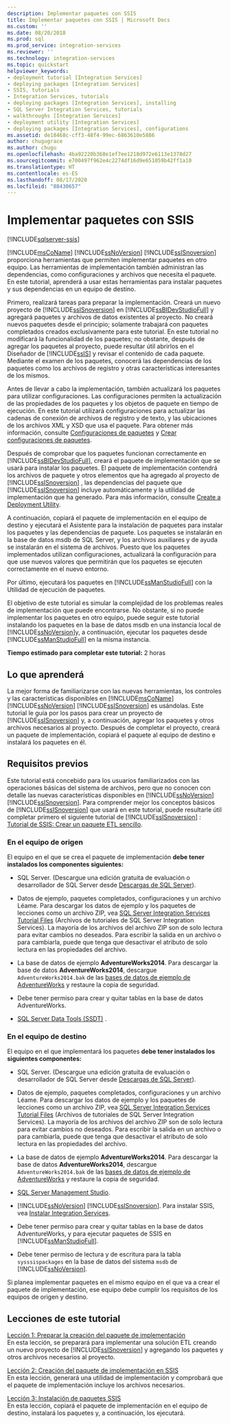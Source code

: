 ```yaml
---
description: Implementar paquetes con SSIS
title: Implementar paquetes con SSIS | Microsoft Docs
ms.custom: ''
ms.date: 08/20/2018
ms.prod: sql
ms.prod_service: integration-services
ms.reviewer: ''
ms.technology: integration-services
ms.topic: quickstart
helpviewer_keywords:
- deployment tutorial [Integration Services]
- deploying packages [Integration Services]
- SSIS, tutorials
- Integration Services, tutorials
- deploying packages [Integration Services], installing
- SQL Server Integration Services, tutorials
- walkthroughs [Integration Services]
- deployment utility [Integration Services]
- deploying packages [Integration Services], configurations
ms.assetid: de18468c-cff3-48f4-99ec-6863610e5886
author: chugugrace
ms.author: chugu
ms.openlocfilehash: 4ba92220b368e1ef7ee1218d972e6113e1378d27
ms.sourcegitcommit: e700497f962e4c2274df16d9e651059b42ff1a10
ms.translationtype: HT
ms.contentlocale: es-ES
ms.lasthandoff: 08/17/2020
ms.locfileid: "88430657"
---
```

# <a name="deploy-packages-with-ssis"></a>Implementar paquetes con SSIS

[!INCLUDE[sqlserver-ssis](../includes/applies-to-version/sqlserver-ssis.md)]


[!INCLUDE[msCoName](../includes/msconame-md.md)] [!INCLUDE[ssNoVersion](../includes/ssnoversion-md.md)] [!INCLUDE[ssISnoversion](../includes/ssisnoversion-md.md)] proporciona herramientas que permiten implementar paquetes en otro equipo. Las herramientas de implementación también administran las dependencias, como configuraciones y archivos que necesita el paquete. En este tutorial, aprenderá a usar estas herramientas para instalar paquetes y sus dependencias en un equipo de destino.    
    
Primero, realizará tareas para preparar la implementación. Creará un nuevo proyecto de [!INCLUDE[ssISnoversion](../includes/ssisnoversion-md.md)] en [!INCLUDE[ssBIDevStudioFull](../includes/ssbidevstudiofull-md.md)] y agregará paquetes y archivos de datos existentes al proyecto. No creará nuevos paquetes desde el principio; solamente trabajará con paquetes completados creados exclusivamente para este tutorial. En este tutorial no modificará la funcionalidad de los paquetes; no obstante, después de agregar los paquetes al proyecto, puede resultar útil abrirlos en el Diseñador de [!INCLUDE[ssIS](../includes/ssis-md.md)] y revisar el contenido de cada paquete. Mediante el examen de los paquetes, conocerá las dependencias de los paquetes como los archivos de registro y otras características interesantes de los mismos.    
    
Antes de llevar a cabo la implementación, también actualizará los paquetes para utilizar configuraciones. Las configuraciones permiten la actualización de las propiedades de los paquetes y los objetos de paquete en tiempo de ejecución. En este tutorial utilizará configuraciones para actualizar las cadenas de conexión de archivos de registro y de texto, y las ubicaciones de los archivos XML y XSD que usa el paquete. Para obtener más información, consulte [Configuraciones de paquetes](../integration-services/packages/package-configurations.md) y [Crear configuraciones de paquetes](../integration-services/packages/create-package-configurations.md).    
    
Después de comprobar que los paquetes funcionan correctamente en [!INCLUDE[ssBIDevStudioFull](../includes/ssbidevstudiofull-md.md)], creará el paquete de implementación que se usará para instalar los paquetes. El paquete de implementación contendrá los archivos de paquete y otros elementos que ha agregado al proyecto de [!INCLUDE[ssISnoversion](../includes/ssisnoversion-md.md)] , las dependencias del paquete que [!INCLUDE[ssISnoversion](../includes/ssisnoversion-md.md)] incluye automáticamente y la utilidad de implementación que ha generado. Para más información, consulte [Create a Deployment Utility](../integration-services/packages/create-a-deployment-utility.md).    
    
A continuación, copiará el paquete de implementación en el equipo de destino y ejecutará el Asistente para la instalación de paquetes para instalar los paquetes y las dependencias de paquete. Los paquetes se instalarán en la base de datos msdb de SQL Server, y los archivos auxiliares y de ayuda se instalarán en el sistema de archivos. Puesto que los paquetes implementados utilizan configuraciones, actualizará la configuración para que use nuevos valores que permitirán que los paquetes se ejecuten correctamente en el nuevo entorno.    
    
Por último, ejecutará los paquetes en [!INCLUDE[ssManStudioFull](../includes/ssmanstudiofull-md.md)] con la Utilidad de ejecución de paquetes.    
    
El objetivo de este tutorial es simular la complejidad de los problemas reales de implementación que puede encontrarse. No obstante, si no puede implementar los paquetes en otro equipo, puede seguir este tutorial instalando los paquetes en la base de datos msdb en una instancia local de [!INCLUDE[ssNoVersion](../includes/ssnoversion-md.md)]y, a continuación, ejecutar los paquetes desde [!INCLUDE[ssManStudioFull](../includes/ssmanstudiofull-md.md)] en la misma instancia.    

**Tiempo estimado para completar este tutorial:** 2 horas

## <a name="what-you-learn"></a>Lo que aprenderá    
La mejor forma de familiarizarse con las nuevas herramientas, los controles y las características disponibles en [!INCLUDE[msCoName](../includes/msconame-md.md)] [!INCLUDE[ssNoVersion](../includes/ssnoversion-md.md)] [!INCLUDE[ssISnoversion](../includes/ssisnoversion-md.md)] es usándolas. Este tutorial le guía por los pasos para crear un proyecto de [!INCLUDE[ssISnoversion](../includes/ssisnoversion-md.md)] y, a continuación, agregar los paquetes y otros archivos necesarios al proyecto. Después de completar el proyecto, creará un paquete de implementación, copiará el paquete al equipo de destino e instalará los paquetes en él.    
    
## <a name="prerequisites"></a>Requisitos previos    
Este tutorial está concebido para los usuarios familiarizados con las operaciones básicas del sistema de archivos, pero que no conocen con detalle las nuevas características disponibles en [!INCLUDE[ssNoVersion](../includes/ssnoversion-md.md)] [!INCLUDE[ssISnoversion](../includes/ssisnoversion-md.md)]. Para comprender mejor los conceptos básicos de [!INCLUDE[ssISnoversion](../includes/ssisnoversion-md.md)] que usará en este tutorial, puede resultarle útil completar primero el siguiente tutorial de [!INCLUDE[ssISnoversion](../includes/ssisnoversion-md.md)] : [Tutorial de SSIS: Crear un paquete ETL sencillo](../integration-services/ssis-how-to-create-an-etl-package.md).    
    
### <a name="on-the-source-computer"></a>En el equipo de origen

El equipo en el que se crea el paquete de implementación **debe tener instalados los componentes siguientes:**

- SQL Server. (Descargue una edición gratuita de evaluación o desarrollador de SQL Server desde [Descargas de SQL Server](https://www.microsoft.com/sql-server/sql-server-downloads)).

- Datos de ejemplo, paquetes completados, configuraciones y un archivo Léame. Para descargar los datos de ejemplo y los paquetes de lecciones como un archivo ZIP, vea [SQL Server Integration Services Tutorial Files](https://www.microsoft.com/download/details.aspx?id=56827) (Archivos de tutoriales de SQL Server Integration Services). La mayoría de los archivos del archivo ZIP son de solo lectura para evitar cambios no deseados. Para escribir la salida en un archivo o para cambiarla, puede que tenga que desactivar el atributo de solo lectura en las propiedades del archivo.

-   La base de datos de ejemplo **AdventureWorks2014**. Para descargar la base de datos **AdventureWorks2014**, descargue `AdventureWorks2014.bak` de las [bases de datos de ejemplo de AdventureWorks](https://github.com/Microsoft/sql-server-samples/releases/tag/adventureworks) y restaure la copia de seguridad.  

-   Debe tener permiso para crear y quitar tablas en la base de datos AdventureWorks.
    
-   [SQL Server Data Tools (SSDT)](../ssdt/download-sql-server-data-tools-ssdt.md) .    
    
### <a name="on-the-destination-computer"></a>En el equipo de destino

El equipo en el que implementará los paquetes **debe tener instalados los siguientes componentes:**    
    
- SQL Server. (Descargue una edición gratuita de evaluación o desarrollador de SQL Server desde [Descargas de SQL Server](https://www.microsoft.com/sql-server/sql-server-downloads)).

- Datos de ejemplo, paquetes completados, configuraciones y un archivo Léame. Para descargar los datos de ejemplo y los paquetes de lecciones como un archivo ZIP, vea [SQL Server Integration Services Tutorial Files](https://www.microsoft.com/download/details.aspx?id=56827) (Archivos de tutoriales de SQL Server Integration Services). La mayoría de los archivos del archivo ZIP son de solo lectura para evitar cambios no deseados. Para escribir la salida en un archivo o para cambiarla, puede que tenga que desactivar el atributo de solo lectura en las propiedades del archivo.

-   La base de datos de ejemplo **AdventureWorks2014**. Para descargar la base de datos **AdventureWorks2014**, descargue `AdventureWorks2014.bak` de las [bases de datos de ejemplo de AdventureWorks](https://github.com/Microsoft/sql-server-samples/releases/tag/adventureworks) y restaure la copia de seguridad.  
    
- [SQL Server Management Studio](../ssms/download-sql-server-management-studio-ssms.md).    
    
-   [!INCLUDE[ssNoVersion](../includes/ssnoversion-md.md)] [!INCLUDE[ssISnoversion](../includes/ssisnoversion-md.md)]. Para instalar SSIS, vea [Instalar Integration Services](install-windows/install-integration-services.md).
    
-   Debe tener permiso para crear y quitar tablas en la base de datos AdventureWorks, y para ejecutar paquetes de SSIS en [!INCLUDE[ssManStudioFull](../includes/ssmanstudiofull-md.md)].    
    
-   Debe tener permiso de lectura y de escritura para la tabla `sysssispackages` en la base de datos del sistema `msdb` de [!INCLUDE[ssNoVersion](../includes/ssnoversion-md.md)].    
    
Si planea implementar paquetes en el mismo equipo en el que va a crear el paquete de implementación, ese equipo debe cumplir los requisitos de los equipos de origen y destino.    
        
## <a name="lessons-in-this-tutorial"></a>Lecciones de este tutorial    
[Lección 1: Preparar la creación del paquete de implementación](../integration-services/lesson-1-preparing-to-create-the-deployment-bundle.md)    
En esta lección, se preparará para implementar una solución ETL creando un nuevo proyecto de [!INCLUDE[ssISnoversion](../includes/ssisnoversion-md.md)] y agregando los paquetes y otros archivos necesarios al proyecto.    
    
[Lección 2: Creación del paquete de implementación en SSIS](../integration-services/lesson-2-create-the-deployment-bundle-in-ssis.md)    
En esta lección, generará una utilidad de implementación y comprobará que el paquete de implementación incluye los archivos necesarios.    
    
[Lección 3: Instalación de paquetes SSIS](../integration-services/lesson-3-install-ssis-packages.md)    
En esta lección, copiará el paquete de implementación en el equipo de destino, instalará los paquetes y, a continuación, los ejecutará.    
    

